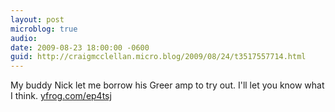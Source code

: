 ```yaml
---
layout: post
microblog: true
audio: 
date: 2009-08-23 18:00:00 -0600
guid: http://craigmcclellan.micro.blog/2009/08/24/t3517557714.html
---
```

My buddy Nick let me borrow his Greer amp to try out. I'll let you know what I think.  [yfrog.com/ep4tsj](http://yfrog.com/ep4tsj)
